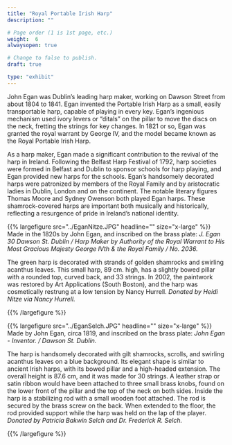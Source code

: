 ```yaml
---
title: "Royal Portable Irish Harp"
description: ""

# Page order (1 is 1st page, etc.)
weight:  6
alwaysopen: true

# Change to false to publish.
draft: true

type: "exhibit"
---
```

John Egan was Dublin’s leading harp maker, working on Dawson Street from about 1804 to 1841. Egan invented the Portable Irish Harp as a small, easily transportable harp, capable of playing in every key. Egan’s ingenious mechanism used ivory levers or “ditals” on the pillar to move the discs on the neck, fretting the strings for key changes.  In 1821 or so, Egan was granted the royal warrant by George IV, and the model became known as the Royal Portable Irish Harp.

As a harp maker, Egan made a significant contribution to the revival of the harp in Ireland. Following the Belfast Harp Festival of 1792, harp societies were formed in Belfast and Dublin to sponsor schools for harp playing, and Egan provided new harps for the schools. Egan’s handsomely decorated harps were patronized by members of the Royal Family and by aristocratic ladies in Dublin, London and on the continent. The notable literary figures Thomas Moore and Sydney Owenson both played Egan harps. These shamrock-covered harps are important both musically and historically, reflecting a resurgence of pride in Ireland’s national identity.

{{% largefigure src="../EganNitze.JPG" headline="" size="x-large" %}}
Made in the 1820s by John Egan, and inscribed on the brass plate: *J. Egan 30 Dawson St. Dublin / Harp Maker by Authority of the Royal Warrant to His Most Gracious Majesty George IVth & the Royal Family / No. 2036.*

The green harp is decorated with strands of golden shamrocks and swirling acanthus leaves. This small harp, 89 cm. high, has a slightly bowed pillar with a rounded top, curved back, and 33 strings. In 2002, the paintwork was restored by Art Applications (South Boston), and the harp was cosmetically restrung at a low tension by Nancy Hurrell.  *Donated by Heidi Nitze via Nancy Hurrell.*

{{% /largefigure %}}

{{% largefigure src="../EganSelch.JPG" headline="" size="x-large" %}}
Made by John Egan, circa 1819, and inscribed on the brass plate: *John Egan - Inventor. / Dawson St. Dublin.*

The harp is handsomely decorated with gilt shamrocks, scrolls, and swirling acanthus leaves on a blue background. Its elegant shape is similar to ancient Irish harps, with its bowed pillar and a high-headed extension. The overall height is 87.6 cm, and it was made for 30 strings. A leather strap or satin ribbon would have been attached to three small brass knobs, found on the lower front of the pillar and the top of the neck on both sides. Inside the harp is a stabilizing rod with a small wooden foot attached. The rod is secured by the brass screw on the back. When extended to the floor, the rod provided support while the harp was held on the lap of the player. *Donated by Patricia Bakwin Selch and Dr. Frederick R. Selch.*

{{% /largefigure %}}
